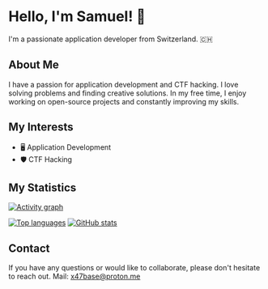 # Hello, I'm Samuel! 👋

I'm a passionate application developer from Switzerland. 🇨🇭

## About Me

I have a passion for application development and CTF hacking. I love solving problems and finding creative solutions. In my free time, I enjoy working on open-source projects and constantly improving my skills.

## My Interests

- 🖥️ Application Development
- 🛡️ CTF Hacking

## My Statistics

[![Activity graph](https://github-readme-activity-graph.vercel.app/graph?username=x47base&theme=github)](https://github.com/ashutosh00710/github-readme-activity-graph)

[![Top languages](https://github-readme-stats.vercel.app/api/top-langs/?username=x47base)](https://github.com/anuraghazra/github-readme-stats)
[![GitHub stats](https://github-readme-stats.vercel.app/api?username=x47base)](https://github.com/anuraghazra/github-readme-stats)


## Contact

If you have any questions or would like to collaborate, please don't hesitate to reach out.
Mail: x47base@proton.me


